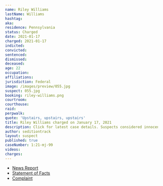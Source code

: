 ```yaml
---
name: Riley Williams
lastName: Williams
hashtag:
aka:
residence: Pennsylvania
status: Charged
date: 2021-01-17
charged: 2021-01-17
indicted:
convicted: 
sentenced: 
dismissed: 
deceased:
age: 22
occupation:
affiliations:
jurisdiction: Federal
image: /images/preview/055.jpg
suspect: 055.jpg
booking: riley-williams.png
courtroom:
courthouse:
raid:
perpwalk:
quote: 'Upstairs, upstairs, upstairs'
title: Riley Williams charged on January 17, 2021
description: Click for latest case details. Suspects considered innocent until proven guilty.
author: seditiontrack
layout: suspect
published: true
caseNumber: 1:21-mj-99
videos:
charges:
---
```

- [News Report](https://www.npr.org/sections/insurrection-at-the-capitol/2021/01/18/957979421/fbi-seeking-woman-who-may-have-stolen-speaker-pelosis-laptop)
- [Statement of Facts](https://www.justice.gov/opa/page/file/1357051/download)
- [Complaint](https://www.justice.gov/opa/page/file/1357056/download)
